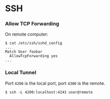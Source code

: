 # SSH

### Allow TCP Forwarding

On remote computer:

    $ cat /etc/ssh/sshd_config
    ...
    Match User foobar
      AllowTcpForwarding yes
    ...

### Local Tunnel

Port `4200` is the local port, port `4300` is the remote.

    $ ssh -L 4200:localhost:4243 user@remote
